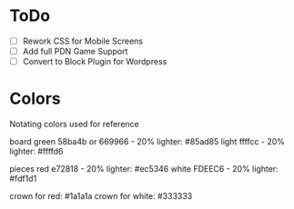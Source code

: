 # ToDo
- [ ] Rework CSS for Mobile Screens
- [ ] Add full PDN Game Support
- [ ] Convert to Block Plugin for Wordpress

# Colors
Notating colors used for reference

board
green 58ba4b or 669966 - 20% lighter: #85ad85
light ffffcc - 20% lighter: #ffffd6

pieces
red   e72818 - 20% lighter: #ec5346
white FDEEC6 - 20% lighter: #fdf1d1

crown for red: #1a1a1a
crown for white: #333333


